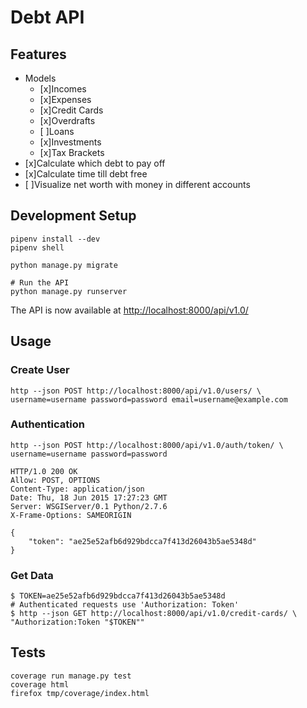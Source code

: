 # Debt API

## Features

- Models
  - [x]Incomes
  - [x]Expenses
  - [x]Credit Cards
  - [x]Overdrafts
  - [ ]Loans
  - [x]Investments
  - [x]Tax Brackets
- [x]Calculate which debt to pay off
- [x]Calculate time till debt free
- [ ]Visualize net worth with money in different accounts

## Development Setup

```shell
pipenv install --dev
pipenv shell
```

```shell
python manage.py migrate
```

```shell
# Run the API
python manage.py runserver
```

The API is now available at [http://localhost:8000/api/v1.0/](http://localhost:8000/api/v1.0/)

## Usage

### Create User

```shell
http --json POST http://localhost:8000/api/v1.0/users/ \
username=username password=password email=username@example.com
```

### Authentication

```shell
http --json POST http://localhost:8000/api/v1.0/auth/token/ \
username=username password=password
```

```shell
HTTP/1.0 200 OK
Allow: POST, OPTIONS
Content-Type: application/json
Date: Thu, 18 Jun 2015 17:27:23 GMT
Server: WSGIServer/0.1 Python/2.7.6
X-Frame-Options: SAMEORIGIN

{
    "token": "ae25e52afb6d929bdcca7f413d26043b5ae5348d"
}
```

### Get Data

```shell
$ TOKEN=ae25e52afb6d929bdcca7f413d26043b5ae5348d
# Authenticated requests use 'Authorization: Token'
$ http --json GET http://localhost:8000/api/v1.0/credit-cards/ \
"Authorization:Token "$TOKEN""
```

## Tests

```shell
coverage run manage.py test
coverage html
firefox tmp/coverage/index.html
```
